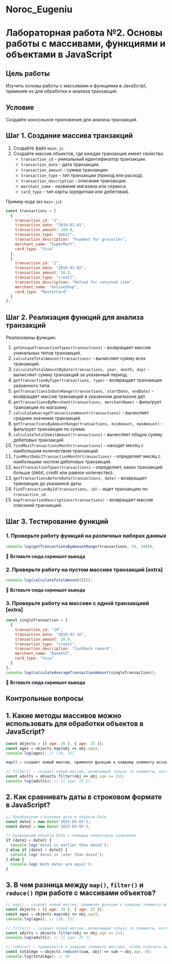 # Noroc_Eugeniu  
# Лабораторная работа №2. Основы работы с массивами, функциями и объектами в JavaScript  
  
## Цель работы  
Изучить основы работы с массивами и функциями в JavaScript, применяя их для обработки и анализа транзакций.  
  
## Условие  
Создайте консольное приложение для анализа транзакций.  
  
## Шаг 1. Создание массива транзакций  
1. Создайте файл `main.js`.  
2. Создайте массив объектов, где каждая транзакция имеет свойства:  
   - `transaction_id` - уникальный идентификатор транзакции.  
   - `transaction_date` - дата транзакции.  
   - `transaction_amount` - сумма транзакции.  
   - `transaction_type` - тип транзакции (приход или расход).  
   - `transaction_description` - описание транзакции.  
   - `merchant_name` - название магазина или сервиса.  
   - `card_type` - тип карты (кредитная или дебетовая).  
  
Пример кода (из `main.js`):  
```js
const transactions = [
  {
    transaction_id: "1",
    transaction_date: "2019-01-01",
    transaction_amount: 100.0,
    transaction_type: "debit",
    transaction_description: "Payment for groceries",
    merchant_name: "SuperMart",
    card_type: "Visa"
  },
  {
    transaction_id: "2",
    transaction_date: "2019-01-02",
    transaction_amount: 50.0,
    transaction_type: "credit",
    transaction_description: "Refund for returned item",
    merchant_name: "OnlineShop",
    card_type: "MasterCard"
  }
];
```  

## Шаг 2. Реализация функций для анализа транзакций  
Реализованы функции:  
1. `getUniqueTransactionTypes(transactions)` - возвращает массив уникальных типов транзакций.  
2. `calculateTotalAmount(transactions)` - вычисляет сумму всех транзакций.  
3. `calculateTotalAmountByDate(transactions, year, month, day)` - вычисляет сумму транзакций за указанный период.  
4. `getTransactionByType(transactions, type)` - возвращает транзакции указанного типа.  
5. `getTransactionsInDateRange(transactions, startDate, endDate)` - возвращает массив транзакций в указанном диапазоне дат.  
6. `getTransactionsByMerchant(transactions, merchantName)` - фильтрует транзакции по магазину.  
7. `calculateAverageTransactionAmount(transactions)` - вычисляет среднее значение транзакций.  
8. `getTransactionsByAmountRange(transactions, minAmount, maxAmount)` - фильтрует транзакции по сумме.  
9. `calculateTotalDebitAmount(transactions)` - вычисляет общую сумму дебетовых транзакций.  
10. `findMostTransactionsMonth(transactions)` - находит месяц с наибольшим количеством транзакций.  
11. `findMostDebitTransactionMonth(transactions)` - определяет месяц с наибольшим числом дебетовых транзакций.  
12. `mostTransactionTypes(transactions)` - определяет, каких транзакций больше (debit, credit или равное количество).  
13. `getTransactionsBeforeDate(transactions, date)` - возвращает транзакции до указанной даты.  
14. `findTransactionById(transactions, id)` - ищет транзакцию по `transaction_id`.  
15. `mapTransactionDescriptions(transactions)` - возвращает массив описаний транзакций.  

## Шаг 3. Тестирование функций  
### 1. Проверьте работу функций на различных наборах данных  
```js
console.log(getTransactionsByAmountRange(transactions, 50, 100));
```  
📌 **Вставьте сюда скриншот вывода**  

### 2. Проверьте работу на пустом массиве транзакций [extra]  
```js
console.log(calculateTotalAmount([]));
```  
📌 **Вставьте сюда скриншот вывода**  

### 3. Проверьте работу на массиве с одной транзакцией [extra]  
```js
const singleTransaction = [
  {
    transaction_id: "10",
    transaction_date: "2019-01-10",
    transaction_amount: 20.0,
    transaction_type: "credit",
    transaction_description: "Cashback reward",
    merchant_name: "BankXYZ",
    card_type: "Visa"
  }
];
console.log(calculateAverageTransactionAmount(singleTransaction));
```  
📌 **Вставьте сюда скриншот вывода**  

## Контрольные вопросы  
## 1. Какие методы массивов можно использовать для обработки объектов в JavaScript?  

```javascript
const objects = [{ age: 20 }, { age: 25 }];
const ages = objects.map(obj => obj.age);
console.log(ages); // [20, 25]

map() — создает новый массив, применяя функцию к каждому элементу исходного массива

// filter() — создает новый массив, включающий только те элементы, которые прошли проверку в функции-предикате
const adults = objects.filter(obj => obj.age >= 21);
console.log(adults); // [{ age: 25 }]
```  

## 2. Как сравнивать даты в строковом формате в JavaScript?  

```javascript
// Преобразуем строковые даты в объекты Date
const date1 = new Date('2025-03-03');
const date2 = new Date('2025-03-05');

// Сравниваем объекты Date с помощью операторов сравнения
if (date1 < date2) {
  console.log('date1 is earlier than date2');
} else if (date1 > date2) {
  console.log('date1 is later than date2');
} else {
  console.log('Both dates are equal');
}
```  
## 3. В чем разница между `map()`, `filter()` и `reduce()` при работе с массивами объектов?  

```javascript
// map() — создает новый массив, применяя функцию к каждому элементу массива
const objects = [{ age: 20 }, { age: 25 }];
const ages = objects.map(obj => obj.age);
console.log(ages); // [20, 25]

// filter() — создает новый массив, включающий только те элементы, которые прошли проверку в функции-предикате
const adults = objects.filter(obj => obj.age >= 21);
console.log(adults); // [{ age: 25 }]

// reduce() — применяется к каждому элементу массива, чтобы получить одно значение
const totalAge = objects.reduce((sum, obj) => sum + obj.age, 0);
console.log(totalAge); // 45
```
